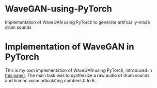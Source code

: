# WaveGAN-using-PyTorch
Implementation of WaveGAN using PyTorch to generate artificially-made drum sounds

# Implementation of WaveGAN in PyTorch

This is my own implementation of WaveGAN using PyTorch, introduced in [this paper](https://arxiv.org/pdf/1802.04208.pdf).
The main task was to synthesize a raw audio of drum sounds and human voice articulating numbers 0 to 9.
